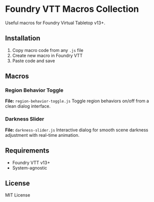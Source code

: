 # Foundry VTT Macros Collection

Useful macros for Foundry Virtual Tabletop v13+.

## Installation

1. Copy macro code from any `.js` file
2. Create new macro in Foundry VTT
3. Paste code and save

## Macros

### Region Behavior Toggle
**File:** `region-behavior-toggle.js`
Toggle region behaviors on/off from a clean dialog interface.

### Darkness Slider
**File:** `darkness-slider.js`
Interactive dialog for smooth scene darkness adjustment with real-time animation.

## Requirements

- Foundry VTT v13+
- System-agnostic

## License

MIT License
